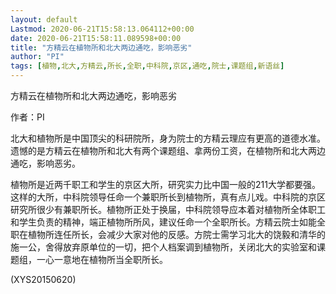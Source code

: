```yaml
---
layout: default
Lastmod: 2020-06-21T15:58:13.064112+00:00
date: 2020-06-21T15:58:11.089598+00:00
title: "方精云在植物所和北大两边通吃，影响恶劣"
author: "PI"
tags: [植物,北大,方精云,所长,全职,中科院,京区,通吃,院士,课题组,新语丝]
---
```


方精云在植物所和北大两边通吃，影响恶劣

作者：PI

北大和植物所是中国顶尖的科研院所，身为院士的方精云理应有更高的道德水准。遗憾的是方精云在植物所和北大有两个课题组、拿两份工资，在植物所和北大两边通吃，影响恶劣。

植物所是近两千职工和学生的京区大所，研究实力比中国一般的211大学都要强。这样的大所，中科院领导任命一个兼职所长到植物所，真有点儿戏。中科院的京区研究所很少有兼职所长。植物所正处于换届，中科院领导应本着对植物所全体职工和学生负责的精神，端正植物所所风，建议任命一个全职所长。方精云院士如能全职在植物所连任所长，会减少大家对他的反感。方院士需学习北大的饶毅和清华的施一公，舍得放弃原单位的一切，把个人档案调到植物所，关闭北大的实验室和课题组，一心一意地在植物所当全职所长。

(XYS20150620)

